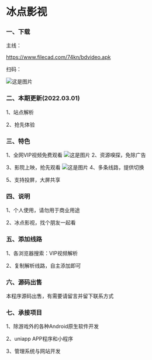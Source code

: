 # 冰点影视
### 一、下载
主线：
<div><a href="https://www.filecad.com/74kn/bdvideo.apk">https://www.filecad.com/74kn/bdvideo.apk</a></div>

扫码：

![这是图片](https://github.com/bdvideo/bdvideo.github.io/blob/gh-pages/docs/down_code_1.png?raw=true "Magic Gardens")
### 二、本期更新(2022.03.01)
1、站点解析

2、抢先体验
### 三、特色
1、全网VIP视频免费观看
![这是图片](https://github.com/bdvideo/bdvideo.github.io/blob/gh-pages/docs/1.png?raw=true "Magic Gardens")
2、资源嗅探，免除广告

3、影院上映，抢先观看
![这是图片](https://github.com/bdvideo/bdvideo.github.io/blob/gh-pages/docs/3.png?raw=true "Magic Gardens")
4、多条线路，提供切换

5、支持投屏，大屏共享

### 四、说明
1、个人使用，请勿用于商业用途

2、冰点影视，找个朋友一起看

### 五、添加线路
1、各浏览器搜索：VIP视频解析

2、复制解析线路，自主添加即可

### 六、源码出售
本程序源码出售，有需要请留言并留下联系方式

### 七、承接项目
1、除游戏外的各种Android原生软件开发

2、uniapp APP程序和小程序

3、管理系统与网站开发
